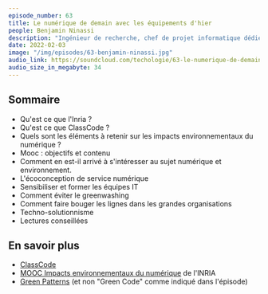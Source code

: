 ```yaml
---
episode_number: 63
title: Le numérique de demain avec les équipements d'hier
people: Benjamin Ninassi
description: "Ingénieur de recherche, chef de projet informatique dédié à la médiation scientifique et à l'innovation pédagogique dans la direction scientifique à l'Inria, spécialiste des impacts environnementaux des technologies numériques, Benjamin Ninassi est également membre du Groupement de service EcoInfo, pour une informatique éco-responsable et de l'INR, l'Institut du Numérique Responsable."
date: 2022-02-03
image: "/img/episodes/63-benjamin-ninassi.jpg"
audio_link: https://soundcloud.com/techologie/63-le-numerique-de-demain-avec-les-equipements-dhier-avec-benjamin-ninassi
audio_size_in_megabyte: 34
---
```


## Sommaire

* Qu'est ce que l'Inria ?
* Qu'est ce que ClassCode ?
* Quels sont les éléments à retenir sur les impacts environnementaux du numérique ?
* Mooc : objectifs et contenu
* Comment en est-il arrivé à s'intéresser au sujet numérique et environnement.
* L'écoconception de service numérique
* Sensibiliser et former les équipes IT
* Comment éviter le greenwashing
* Comment faire bouger les lignes dans les grandes organisations
* Techno-solutionnisme
* Lectures conseillées

## En savoir plus

* [ClassCode](https://pixees.fr/classcode-v2/) 
* [MOOC Impacts environnementaux du numérique](https://www.fun-mooc.fr/fr/cours/impacts-environnementaux-du-numerique/) de l'INRIA
* [Green Patterns](https://www.lulu.com/fr/fr/shop/-green-code-lab/green-patterns-manuel-d%C3%A9co-conception-des-logiciels/ebook/product-179y2nnk.html?page=1&pageSize=4) (et non "Green Code" comme indiqué dans l'épisode)
